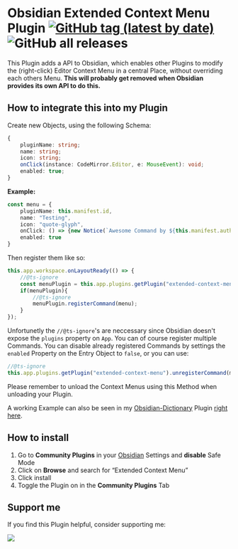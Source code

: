 # Obsidian Extended Context Menu Plugin [![GitHub tag (latest by date)](https://img.shields.io/github/v/tag/phibr0/obsidian-extended-context-menu)](https://github.com/phibr0/obsidian-extended-context-menu/releases) ![GitHub all releases](https://img.shields.io/github/downloads/phibr0/obsidian-extended-context-menu/total)

This Plugin adds a API to Obsidian, which enables other Plugins to modify the (right-click) Editor Context Menu in a central Place, without overriding each others Menu. **This will probably get removed when Obsidian provides its own API to do this.**

## How to integrate this into my Plugin

Create new Objects, using the following Schema:

```ts
{
    pluginName: string;
    name: string;
    icon: string;
    onClick(instance: CodeMirror.Editor, e: MouseEvent): void;
    enabled: true;
}
```

**Example:**

```ts
const menu = {
    pluginName: this.manifest.id,
    name: "Testing",
    icon: "quote-glyph",
    onClick: () => {new Notice(`Awesome Command by ${this.manifest.author}`)},
    enabled: true
}
```

Then register them like so:

```ts
this.app.workspace.onLayoutReady(() => {
    //@ts-ignore
    const menuPlugin = this.app.plugins.getPlugin("extended-context-menu");
    if(menuPlugin){
        //@ts-ignore
        menuPlugin.registerCommand(menu);
    } 
});
```

Unfortunetly the `//@ts-ignore`'s are neccessary since Obsidian doesn't expose the `plugins` property on `App`. You can of course register multiple Commands. You can disable already registered Commands by settings the `enabled` Property on the Entry Object to `false`, or you can use:

```ts
//@ts-ignore
this.app.plugins.getPlugin("extended-context-menu").unregisterCommand(menu);
```

Please remember to unload the Context Menus using this Method when unloading your Plugin.

A working Example can also be seen in my [Obsidian-Dictionary](https://github.com/phibr0/obsidian-dictionary) Plugin [right here](https://github.com/phibr0/obsidian-dictionary/blob/df53bbe6a368e31187d242e5bbd1f278136e02f8/src/main.ts#L76).

## How to install

1. Go to **Community Plugins** in your [Obsidian](https://www.obsidian.md) Settings and **disable** Safe Mode
2. Click on **Browse** and search for “Extended Context Menu”
3. Click install
4. Toggle the Plugin on in the **Community Plugins** Tab

## Support me

If you find this Plugin helpful, consider supporting me:

<a href="https://www.buymeacoffee.com/phibr0"><img src="https://img.buymeacoffee.com/button-api/?text=Buy me a coffee&emoji=&slug=phibr0&button_colour=5F7FFF&font_colour=ffffff&font_family=Inter&outline_colour=000000&coffee_colour=FFDD00"></a>
